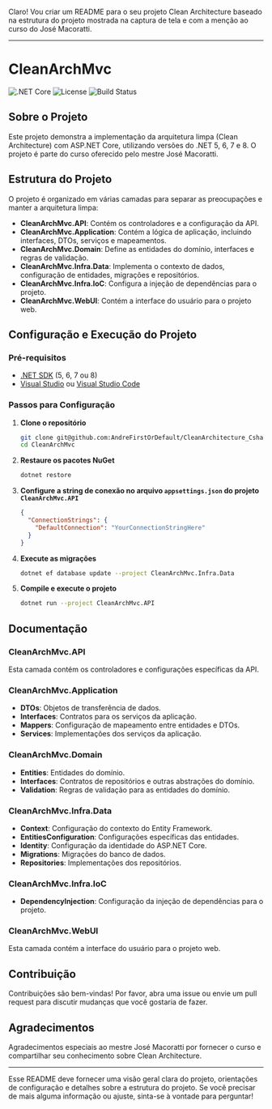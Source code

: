 Claro! Vou criar um README para o seu projeto Clean Architecture baseado na estrutura do projeto mostrada na captura de tela e com a menção ao curso do José Macoratti. 

---

# CleanArchMvc

![.NET Core](https://img.shields.io/badge/.NET-5/6/7/8-blue)
![License](https://img.shields.io/badge/license-MIT-green)
![Build Status](https://img.shields.io/badge/build-passing-brightgreen)

## Sobre o Projeto

Este projeto demonstra a implementação da arquitetura limpa (Clean Architecture) com ASP.NET Core, utilizando versões do .NET 5, 6, 7 e 8. O projeto é parte do curso oferecido pelo mestre José Macoratti.

## Estrutura do Projeto

O projeto é organizado em várias camadas para separar as preocupações e manter a arquitetura limpa:

- **CleanArchMvc.API**: Contém os controladores e a configuração da API.
- **CleanArchMvc.Application**: Contém a lógica de aplicação, incluindo interfaces, DTOs, serviços e mapeamentos.
- **CleanArchMvc.Domain**: Define as entidades do domínio, interfaces e regras de validação.
- **CleanArchMvc.Infra.Data**: Implementa o contexto de dados, configuração de entidades, migrações e repositórios.
- **CleanArchMvc.Infra.IoC**: Configura a injeção de dependências para o projeto.
- **CleanArchMvc.WebUI**: Contém a interface do usuário para o projeto web.

## Configuração e Execução do Projeto

### Pré-requisitos

- [.NET SDK](https://dotnet.microsoft.com/download) (5, 6, 7 ou 8)
- [Visual Studio](https://visualstudio.microsoft.com/) ou [Visual Studio Code](https://code.visualstudio.com/)

### Passos para Configuração

1. **Clone o repositório**

    ```bash
    git clone git@github.com:AndreFirstOrDefault/CleanArchitecture_Csharp.git
    cd CleanArchMvc
    ```

2. **Restaure os pacotes NuGet**

    ```bash
    dotnet restore
    ```

3. **Configure a string de conexão no arquivo `appsettings.json` do projeto `CleanArchMvc.API`**

    ```json
    {
      "ConnectionStrings": {
        "DefaultConnection": "YourConnectionStringHere"
      }
    }
    ```

4. **Execute as migrações**

    ```bash
    dotnet ef database update --project CleanArchMvc.Infra.Data
    ```

5. **Compile e execute o projeto**

    ```bash
    dotnet run --project CleanArchMvc.API
    ```

## Documentação

### CleanArchMvc.API

Esta camada contém os controladores e configurações específicas da API.

### CleanArchMvc.Application

- **DTOs**: Objetos de transferência de dados.
- **Interfaces**: Contratos para os serviços da aplicação.
- **Mappers**: Configuração de mapeamento entre entidades e DTOs.
- **Services**: Implementações dos serviços da aplicação.

### CleanArchMvc.Domain

- **Entities**: Entidades do domínio.
- **Interfaces**: Contratos de repositórios e outras abstrações do domínio.
- **Validation**: Regras de validação para as entidades do domínio.

### CleanArchMvc.Infra.Data

- **Context**: Configuração do contexto do Entity Framework.
- **EntitiesConfiguration**: Configurações específicas das entidades.
- **Identity**: Configuração da identidade do ASP.NET Core.
- **Migrations**: Migrações do banco de dados.
- **Repositories**: Implementações dos repositórios.

### CleanArchMvc.Infra.IoC

- **DependencyInjection**: Configuração da injeção de dependências para o projeto.

### CleanArchMvc.WebUI

Esta camada contém a interface do usuário para o projeto web.

## Contribuição

Contribuições são bem-vindas! Por favor, abra uma issue ou envie um pull request para discutir mudanças que você gostaria de fazer.

## Agradecimentos

Agradecimentos especiais ao mestre José Macoratti por fornecer o curso e compartilhar seu conhecimento sobre Clean Architecture.

---

Esse README deve fornecer uma visão geral clara do projeto, orientações de configuração e detalhes sobre a estrutura do projeto. Se você precisar de mais alguma informação ou ajuste, sinta-se à vontade para perguntar!
